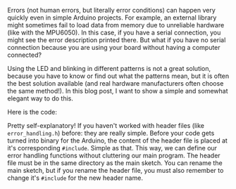 Errors (not human errors, but literally error conditions) can happen very
quickly even in simple Arduino projects.  For example, an external library
might sometimes fail to load data from memory due to unreliable hardware (like
with the MPU6050).  In this case, if you have a serial connection, you might
see the error description printed there. But what if you have no serial
connection because you are using your board without having a computer
connected?

Using the LED and blinking in different patterns is not a great solution,
because you have to know or find out what the patterns mean, but it is often
the best solution available (and real hardware manufacturers often choose the
same method!).  In this blog post, I want to show a simple and somewhat elegant
way to do this.

Here is the code: <script
src="https://gist.github.com/barafael/d1a09af50de218b90638068cf394d7cb.js"></script>

Pretty self-explanatory! If you haven't worked with header files (like
``error_handling.h``) before: they are really simple. Before your code gets
turned into binary for the Arduino, the content of the header file is placed at
it's corresponding ``#include``. Simple as that. This way, we can define our
error handling functions without cluttering our main program. The header file
must be in the same directory as the main sketch. You can rename the main
sketch, but if you rename the header file, you must also remember to change
it's ``#include`` for the new header name.

